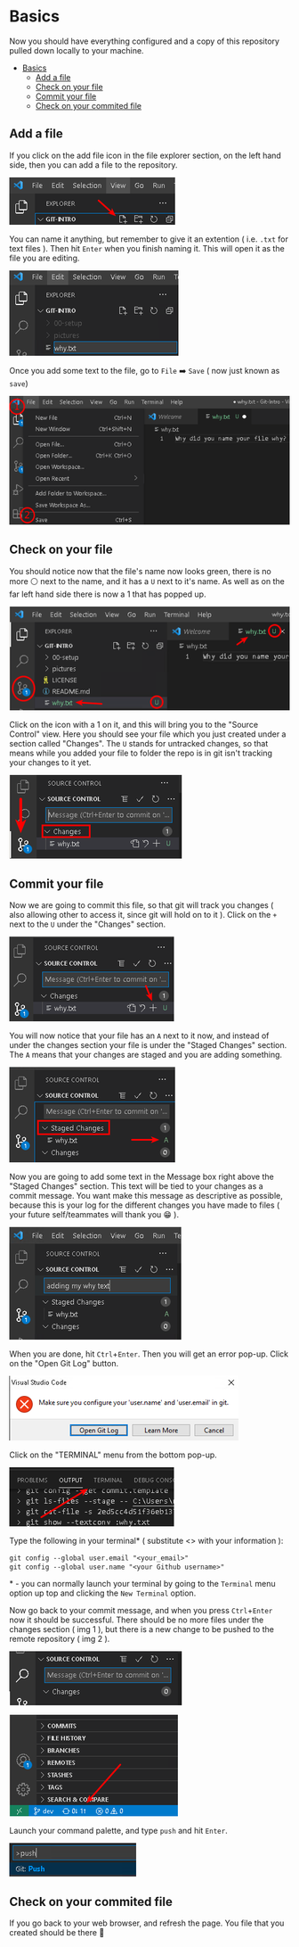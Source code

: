 # Basics

Now you should have everything configured and a copy of this repository pulled down locally to your machine.

- [Basics](#basics)
  - [Add a file](#add-a-file)
  - [Check on your file](#check-on-your-file)
  - [Commit your file](#commit-your-file)
  - [Check on your commited file](#check-on-your-commited-file)

## Add a file

If you click on the add file icon in the file explorer section, on the left hand side, then you can add a file to the repository.

![add file](/pictures/basics/img00.png)

You can name it anything, but remember to give it an extention ( i.e. `.txt` for text files ). Then hit `Enter` when you finish naming it. This will open it as the file you are editing.

![name file](/pictures/basics/img01.png)

Once you add some text to the file, go to `File` ➡️ `Save` ( now just known as `save`)

![save file](/pictures/basics/img02.png)

## Check on your file

You should notice now that the file's name now looks green, there is no more ⚪ next to the name, and it has a `U` next to it's name.
As well as on the far left hand side there is now a 1 that has popped up.

![saved file](/pictures/basics/img03.png)

Click on the icon with a 1 on it, and this will bring you to the "Source Control" view.
Here you should see your file which you just created under a section called "Changes".
The `U` stands for untracked changes, so that means while you added your file to folder the repo is in git isn't tracking your changes to it yet.

![changes view](/pictures/basics/img04.png)

## Commit your file

Now we are going to commit this file, so that git will track you changes ( also allowing other to access it, since git will hold on to it ).
Click on the `+` next to the `U` under the "Changes" section.

![commit file](/pictures/basics/img05.png)

You will now notice that your file has an `A` next to it now, and instead of under the changes section your file is under the "Staged Changes" section.
The `A` means that your changes are staged and you are adding something.

![staged file](/pictures/basics/img06.png)

Now you are going to add some text in the Message box right above the "Staged Changes" section.
This text will be tied to your changes as a commit message.
You want make this message as descriptive as possible, because this is your log for the different changes you have made to files ( your future self/teammates will thank you 😁 ).

![commit message](/pictures/basics/img07.png)

When you are done, hit `Ctrl`+`Enter`.
Then you will get an error pop-up.
Click on the "Open Git Log" button.

![commit message](/pictures/basics/img08.png)

Click on the "TERMINAL" menu from the bottom pop-up.

![commit message](/pictures/basics/img09.png)

Type the following in your terminal* ( substitute <> with your information ):

```shell
git config --global user.email "<your_email>"
git config --global user.name "<your Github username>"
```

\* - you can normally launch your terminal by going to the `Terminal` menu option up top and clicking the `New Terminal` option.

Now go back to your commit message, and when you press `Ctrl`+`Enter` now it should be successful.
There should be no more files under the changes section ( img 1 ), but there is a new change to be pushed to the remote repository ( img 2 ).

![no more files](/pictures/basics/img10.png)

![new changes to push](/pictures/basics/img11.png)

Launch your command palette, and type `push` and hit `Enter`.

![push changes](/pictures/basics/img12.png)

## Check on your commited file

If you go back to your web browser, and refresh the page. You file that you created should be there 🥳
